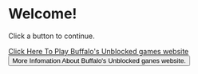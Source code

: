 <html>
<body>
<h1>Welcome!</h1>
<p>Click a button to continue.</p>
</body>
</html>

<html>
<body>
 
<a href="https://sites.google.com/view/buffalosunblockedgames/home" class="button">Click Here To Play Buffalo's Unblocked games website</a>
 <br>
<button type="button" onclick="alert('There is no infomation at the moment')">More Infomation About  Buffalo's Unblocked ganes website.</button>

 
 <br>

</body>
<html>
